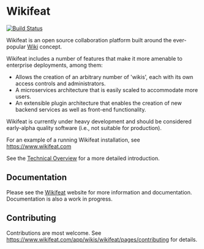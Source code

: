 
Wikifeat   
========

[![Build Status](https://travis-ci.org/rhinoman/wikifeat.svg?branch=master)](https://travis-ci.org/rhinoman/wikifeat)


Wikifeat is an open source collaboration platform built around the ever-popular [Wiki](http://wikipedia.org/wiki/Wiki) concept.

Wikifeat includes a number of features that make it more amenable to enterprise deployments, among them:

- Allows the creation of an arbitrary number of 'wikis', each with its own access controls and administrators.
- A microservices architecture that is easily scaled to accommodate more users.
- An extensible plugin architecture that enables the creation of new backend services as well as front-end functionality.

Wikifeat is currently under heavy development and should be considered early-alpha quality software (i.e., not suitable for production).  

For an example of a running Wikifeat installation, see https://www.wikifeat.com

See the [Technical Overview][1] for a more detailed introduction.

Documentation
-------------

Please see the [Wikifeat](https://www.wikifeat.com) website for more information and documentation.  Documentation is also a work in progress.

Contributing
------------

Contributions are most welcome.  See https://www.wikifeat.com/app/wikis/wikifeat/pages/contributing for details.

  [1]: https://www.wikifeat.com/app/wikis/wikifeat/pages/technical-overview

